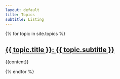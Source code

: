 ```yaml
---
layout: default
title: Topics
subtitle: Listing
---
```

<div class="topics">
    {% for topic in site.topics %}
       <h2><a href="{{ topic.url | prepend: site.baseurl }}"><span class="topic-title">{{ topic.title }}</span>: <span class="topic-subtitle">{{ topic.subtitle }}</span></a></h2>
       <p>{{content}}</p>
    {% endfor %}
</div>

